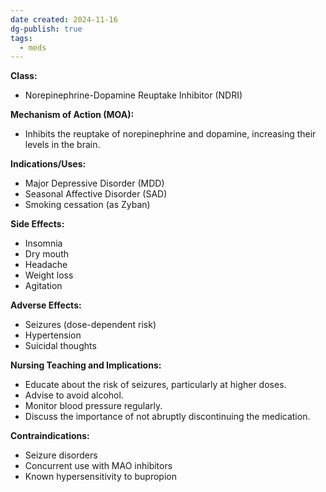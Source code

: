 ```yaml
---
date created: 2024-11-16
dg-publish: true
tags:
  - meds
---
```

**Class:**
- Norepinephrine-Dopamine Reuptake Inhibitor (NDRI)

**Mechanism of Action (MOA):**
- Inhibits the reuptake of norepinephrine and dopamine, increasing their levels in the brain.

**Indications/Uses:**
- Major Depressive Disorder (MDD)
- Seasonal Affective Disorder (SAD)
- Smoking cessation (as Zyban)

**Side Effects:**
- Insomnia
- Dry mouth
- Headache
- Weight loss
- Agitation

**Adverse Effects:**
- Seizures (dose-dependent risk)
- Hypertension
- Suicidal thoughts

**Nursing Teaching and Implications:**
- Educate about the risk of seizures, particularly at higher doses.
- Advise to avoid alcohol.
- Monitor blood pressure regularly.
- Discuss the importance of not abruptly discontinuing the medication.

**Contraindications:**
- Seizure disorders
- Concurrent use with MAO inhibitors
- Known hypersensitivity to bupropion